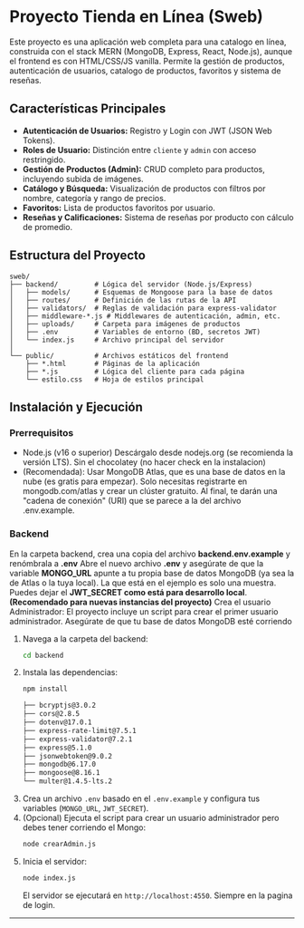 # Proyecto Tienda en Línea (Sweb)

Este proyecto es una aplicación web completa para una catalogo en línea, construida con el stack MERN (MongoDB, Express, React, Node.js), aunque el frontend es con HTML/CSS/JS vanilla. Permite la gestión de productos, autenticación de usuarios, catalogo de productos, favoritos y sistema de reseñas.

## Características Principales

- **Autenticación de Usuarios:** Registro y Login con JWT (JSON Web Tokens).
- **Roles de Usuario:** Distinción entre `cliente` y `admin` con acceso restringido.
- **Gestión de Productos (Admin):** CRUD completo para productos, incluyendo subida de imágenes.
- **Catálogo y Búsqueda:** Visualización de productos con filtros por nombre, categoría y rango de precios.
- **Favoritos:** Lista de productos favoritos por usuario.
- **Reseñas y Calificaciones:** Sistema de reseñas por producto con cálculo de promedio.

## Estructura del Proyecto

```
sweb/
├── backend/         # Lógica del servidor (Node.js/Express)
│   ├── models/      # Esquemas de Mongoose para la base de datos
│   ├── routes/      # Definición de las rutas de la API
│   ├── validators/  # Reglas de validación para express-validator
│   ├── middleware-*.js # Middlewares de autenticación, admin, etc.
│   ├── uploads/     # Carpeta para imágenes de productos
│   ├── .env         # Variables de entorno (BD, secretos JWT)
│   └── index.js     # Archivo principal del servidor
│
└── public/          # Archivos estáticos del frontend
    ├── *.html       # Páginas de la aplicación
    ├── *.js         # Lógica del cliente para cada página
    └── estilo.css   # Hoja de estilos principal
```

## Instalación y Ejecución

### Prerrequisitos

- Node.js (v16 o superior) Descárgalo desde nodejs.org (se recomienda la versión LTS). Sin el chocolatey (no hacer check en la instalacion)
- (Recomendada): Usar MongoDB Atlas, que es una base de datos en la nube (es gratis para empezar). Solo necesitas registrarte en mongodb.com/atlas y crear un clúster gratuito. Al final, te darán una "cadena de conexión" (URI) que se parece a la del archivo .env.example.

### Backend

En la carpeta backend, crea una copia del archivo **backend\.env.example** y renómbrala a **.env**
Abre el nuevo archivo **.env** y asegúrate de que la variable **MONGO_URL** apunte a tu propia base de datos MongoDB (ya sea la de Atlas o la tuya local). La que está en el ejemplo es solo una muestra.
Puedes dejar el **JWT_SECRET como está para desarrollo local**.
**(Recomendado para nuevas instancias del proyecto)** Crea el usuario Administrador: El proyecto incluye un script para crear el primer usuario administrador. Asegúrate de que tu base de datos MongoDB esté corriendo


1.  Navega a la carpeta del backend:
    ```bash
    cd backend
    ```
2.  Instala las dependencias:
    ```bash
    npm install

    ├── bcryptjs@3.0.2
    ├── cors@2.8.5
    ├── dotenv@17.0.1
    ├── express-rate-limit@7.5.1
    ├── express-validator@7.2.1
    ├── express@5.1.0
    ├── jsonwebtoken@9.0.2
    ├── mongodb@6.17.0
    ├── mongoose@8.16.1
    └── multer@1.4.5-lts.2

    ```
3.  Crea un archivo `.env` basado en el `.env.example` y configura tus variables (`MONGO_URL`, `JWT_SECRET`).
4.  (Opcional) Ejecuta el script para crear un usuario administrador pero debes tener corriendo el Mongo:
    ```bash
    node crearAdmin.js
    ```
5.  Inicia el servidor:
    ```bash
    node index.js
    ```
    El servidor se ejecutará en `http://localhost:4550`. Siempre en la pagina de login.

---